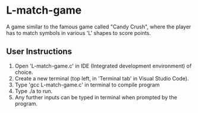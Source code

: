 # L-match-game
A game similar to the famous game called "Candy Crush", where the player has to match symbols in various 'L' shapes to score points.


## User Instructions
1. Open 'L-match-game.c' in IDE (Integrated development
environment) of choice.
2. Create a new terminal (top left, in 'Terminal tab' in Visual
Studio Code).
3. Type 'gcc L-match-game.c' in terminal to compile program
4. Type ./a to run.
5. Any further inputs can be typed in terminal when prompted by
the program.
